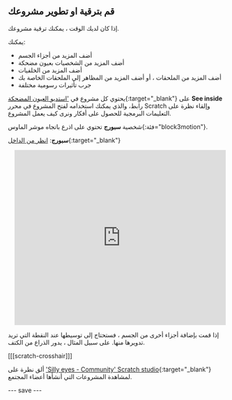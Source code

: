 ## قم بترقية او تطوير مشروعك

إذا كان لديك الوقت ، يمكنك ترقية مشروعك.

يمكنك:
- أضف المزيد من أجزاء الجسم
- أضف المزيد من الشخصيات بعيون مضحكة
- أضف المزيد من الخلفيات
- أضف المزيد من الملحقات ، أو أضف المزيد من المظاهر إلى الملحقات الخاصة بك
- جرب تأثيرات رسومية مختلفة

يحتوي كل مشروع في ['استديو العيون المضحكة](https://scratch.mit.edu/studios/29029028){:target="_blank"} على **See inside**  رابط، والذي يمكنك استخدامه لفتح المشروع في محرر Scratch وإلقاء نظرة على التعليمات البرمجية للحصول على أفكار ونرى كيف يعمل المشروع.

شخصية **سبورج** تحتوي على اذرع</code> باتجاه موشر الماوس{:فئة="block3motion"}.

**سبورج**: [انظر من الداخل](https://scratch.mit.edu/projects/603397563/editor){:target="_blank"}
<div class="scratch-preview" style="margin-left: 15px;">
  <iframe allowtransparency="true" width="485" height="402" src="https://scratch.mit.edu/projects/embed/603397563/?autostart=false" frameborder="0"></iframe>
</div>

إذا قمت بإضافة أجزاء أخرى من الجسم ، فستحتاج إلى توسيطها عند النقطة التي تريد تدويرها منها. على سبيل المثال ، يدور الذراع من الكتف.

[[[scratch-crosshair]]]

ألق نظرة على ['Silly eyes - Community' Scratch studio](https://scratch.mit.edu/studios/29120534){:target="_blank"} لمشاهدة المشروعات التي أنشأها أعضاء المجتمع.

--- save ---

